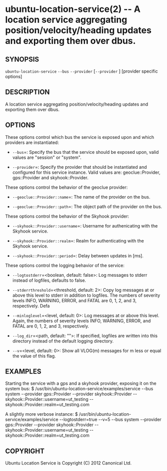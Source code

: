 ubuntu-location-service(2) -- A location service aggregating position/velocity/heading updates and exporting them over dbus.
============================================================================================================================

## SYNOPSIS

`ubuntu-location-service` `--bus` <well known bus name> `--provider` <provider> [`--provider` <provider>] [provider specific options]

## DESCRIPTION

A location service aggregating position/velocity/heading updates and exporting them over dbus.

## OPTIONS

These options control which bus the service is exposed upon and which providers are instantiated:

  * `--bus`=<bus>:
  Specify the bus that the service should be exposed upon, valid values are "session" or "system".
  
  * `--provider`=<provider>:
  Specify the provider that should be instantiated and configured for this service instance.
  Valid values are: geoclue::Provider, gps::Provider and skyhook::Provider.
    
These options control the behavior of the geoclue provider:

  * `--geoclue::Provider::name`=<name>:
  The name of the provider on the bus.
  
  * `--geoclue::Provider::path`=<path>:
  The object path of the provider on the bus.
  
These options control the behavior of the Skyhook provider:

  * `--skyhook::Provider::username`=<username>:
  Username for authenicating with the Skyhook service.
  
  * `--skyhook::Provider::realm`=<realm>:
  Realm for authenticating with the Skyhook service.
  
  * `--skyhook::Provider::period`=<period>:
  Delay between updates in [ms].
  
These options control the logging behavior of the service:

  * `--logtostderr`=<boolean, default: false>:
  Log messages to stderr instead of logfiles, defaults to false.
  
  * `--stderrthreshold`=<threshold, default: 2>:
  Copy log messages at or above this level to stderr in addition to logfiles. The numbers of severity levels INFO, WARNING, ERROR, and FATAL are 0, 1, 2, and 3, respectively. Defa

  * `--minloglevel`=<level, default: 0>:
  Log messages at or above this level. Again, the numbers of severity levels INFO, WARNING, ERROR, and FATAL are 0, 1, 2, and 3, respectively.
  
  * `--log_dir`=<path, default: "">:
  If specified, logfiles are written into this directory instead of the default logging directory.

  * `--v`=<level, default: 0>:
  Show all VLOG(m) messages for m less or equal the value of this flag.

## EXAMPLES

Starting the service with a gps and a skyhook provider, exposing it on the system bus:
    $ /usr/bin/ubuntu-location-service/examples/service
        --bus system 
        --provider gps::Provider 
        --provider skyhook::Provider 
        --skyhook::Provider::username=ut_testing 
        --skyhook::Provider::realm=ut_testing.com

A slightly more verbose instance:
    $ /usr/bin/ubuntu-location-service/examples/service 
      --logtostderr=true
      --v=5
      --bus system
      --provider gps::Provider 
      --provider skyhook::Provider 
      --skyhook::Provider::username=ut_testing 
      --skyhook::Provider::realm=ut_testing.com

## COPYRIGHT

Ubuntu Location Service is Copyright (C) 2012 Canonical Ltd.
